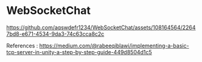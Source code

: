 # WebSocketChat


https://github.com/aqswdefr1234/WebSocketChat/assets/108164564/22647bd8-e671-4534-9da3-74c63cca8c2c

References : https://medium.com/@rabeeqiblawi/implementing-a-basic-tcp-server-in-unity-a-step-by-step-guide-449d8504d1c5
